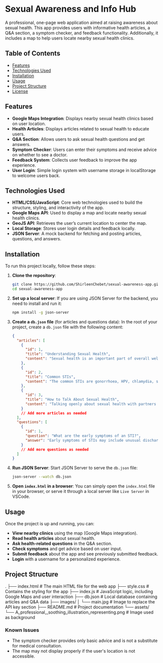 # Sexual Awareness and Info Hub

A professional, one-page web application aimed at raising awareness about sexual health. This app provides users with informative health articles, a Q&A section, a symptom checker, and feedback functionality. Additionally, it includes a map to help users locate nearby sexual health clinics.

## Table of Contents
- [Features](#features)
- [Technologies Used](#technologies-used)
- [Installation](#installation)
- [Usage](#usage)
- [Project Structure](#project-structure)
- [License](#license)

## Features
- **Google Maps Integration**: Displays nearby sexual health clinics based on user location.
- **Health Articles**: Displays articles related to sexual health to educate users.
- **Q&A Section**: Allows users to ask sexual health questions and get answers.
- **Symptom Checker**: Users can enter their symptoms and receive advice on whether to see a doctor.
- **Feedback System**: Collects user feedback to improve the app experience.
- **User Login**: Simple login system with username storage in localStorage to welcome users back.

## Technologies Used
- **HTML/CSS/JavaScript**: Core web technologies used to build the structure, styling, and interactivity of the app.
- **Google Maps API**: Used to display a map and locate nearby sexual health clinics.
- **GeoJS API**: Retrieves the user’s current location to center the map.
- **Local Storage**: Stores user login details and feedback locally.
- **JSON Server**: A mock backend for fetching and posting articles, questions, and answers.

## Installation

To run this project locally, follow these steps:

1. **Clone the repository**:
    ```bash
    git clone https://github.com/ShirleenChebet/sexual-awareness-app.git
    cd sexual-awareness-app
    ```

2. **Set up a local server**:
    If you are using JSON Server for the backend, you need to install and run it:
    ```bash
    npm install -g json-server
    ```

3. **Create a `db.json` file** (for articles and questions data):
    In the root of your project, create a `db.json` file with the following content:
    ```json
    {
      "articles": [
        {
          "id": 1,
          "title": "Understanding Sexual Health",
          "content": "Sexual health is an important part of overall well-being."
        },
        {
          "id": 2,
          "title": "Common STIs",
          "content": "The common STIs are gonorrhoea, HPV, chlamydia, syphilis and hepatitis B."
        },
        {
          "id": 3,
          "title": "How to Talk About Sexual Health",
          "content": "Talking openly about sexual health with partners and healthcare providers is key to staying safe and healthy."
        }
        // Add more articles as needed
      ],
      "questions": [
        {
          "id": 1,
          "question": "What are the early symptoms of an STI?",
          "answer": "Early symptoms of STIs may include unusual discharge, burning during urination, or sores. Consult a doctor for accurate diagnosis."
        }
        // Add more questions as needed
      ]
    }
    ```

4. **Run JSON Server**:
    Start JSON Server to serve the `db.json` file:
    ```bash
    json-server --watch db.json
    ```

5. **Open `index.html` in a browser**:
    You can simply open the `index.html` file in your browser, or serve it through a local server like `Live Server` in VSCode.

## Usage
Once the project is up and running, you can:
- **View nearby clinics** using the map (Google Maps integration).
- **Read health articles** about sexual health.
- **Ask health-related questions** in the Q&A section.
- **Check symptoms** and get advice based on user input.
- **Submit feedback** about the app and see previously submitted feedback.
- **Login** with a username for a personalized experience.

## Project Structure

.
├── index.html           # The main HTML file for the web app
├── style.css            # Contains the styling for the app
├── index.js             # JavaScript logic, including Google Maps and user interaction
├── db.json              # Local database containing articles and Q&A data
├── images/
│   └── main.jpg         # Image to replace the API key section
├── README.md            # Project documentation
└── assets/
    └── A_professional,_soothing_illustration_representing.png  # Image used as background

  ### Known Issues
  
- The symptom checker provides only basic advice and is not a substitute for medical consultation.
- The map may not display properly if the user's location is not accessible.

